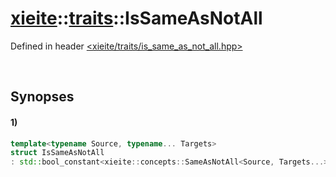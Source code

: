 # [xieite](../../xieite.md)\:\:[traits](../../traits.md)\:\:IsSameAsNotAll
Defined in header [<xieite/traits/is_same_as_not_all.hpp>](../../../include/xieite/traits/is_same_as_not_all.hpp)

&nbsp;

## Synopses
#### 1)
```cpp
template<typename Source, typename... Targets>
struct IsSameAsNotAll
: std::bool_constant<xieite::concepts::SameAsNotAll<Source, Targets...>> {};
```
